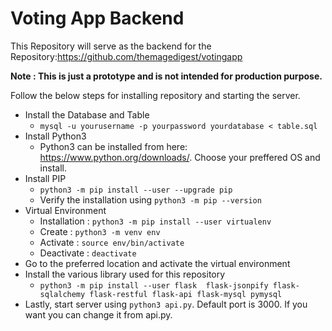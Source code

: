# Voting App Backend

This Repository will serve as the backend for the Repository:https://github.com/themagedigest/votingapp

**Note : This is just a prototype and is not intended for production purpose.**

Follow the below steps for installing repository and starting the server.

* Install the Database and Table
  * ```mysql -u yourusername -p yourpassword yourdatabase < table.sql```
* Install Python3
  * Python3 can be installed from here: https://www.python.org/downloads/. Choose your preffered OS and install.
* Install PIP
  * ```python3 -m pip install --user --upgrade pip```
  * Verify the installation using ```python3 -m pip --version```
* Virtual Environment
  * Installation : ```python3 -m pip install --user virtualenv```
  * Create : ```python3 -m venv env```
  * Activate : ```source env/bin/activate```
  * Deactivate : ```deactivate```
* Go to the preferred location and activate the virtual environment
* Install the various library used for this repository
  * ```python3 -m pip install --user flask  flask-jsonpify flask-sqlalchemy flask-restful flask-api flask-mysql pymysql```
* Lastly, start server using ```python3 api.py```. Default port is 3000. If you want you can change it from api.py.

